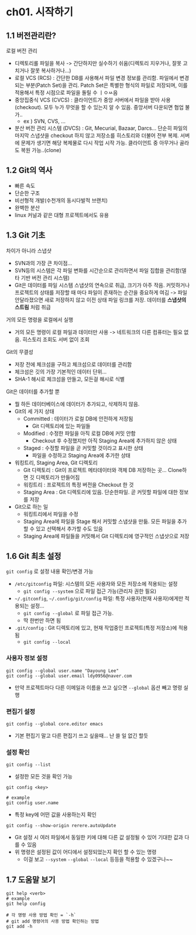 # ch01. 시작하기
## 1.1 버전관리란?

로컬 버전 관리
* 디렉토리롤 파일을 복사 -> 간단하지만 실수하기 쉬움(디렉토리 지우거나, 잘못 고치거나 잘못 복사하거나...)
* 로컬 VCS (RCS) : 간단한 DB를 사용해서 파일 변경 정보를 관리함. 파일에서 변경되는 부분(Patch Set)을 관리. Patch Set은 특별한 형식의 파일로 저장되며, 이를 적용해서 특정 시점으로 파일을 돌릴 수 ㅣㅇㅆ음
* 중앙집중식 VCS (CVCS) : 클라이언트가 중앙 서버에서 파일을 받아 사용(checkout). 모두 누가 무엇을 할 수 있는지 알 수 있음. 중앙서버 다운되면 협업 불가..
  * ex ) SVN, CVS, ...
* 분산 버전 관리 시스템 (DVCS) : Git, Mecurial, Bazaar, Darcs... 단순히 파일의 마지막 스냅샷을 checkout 하지 않고 저장소를 히스토리와 더불어 전부 복제. 서버에 문제가 생기면 해당 복제물로 다시 작업 시작 가능. 클라이언트 중 아무거나 골라도 복원 가능..(clone)

## 1.2 Git의 역사
* 빠른 속도
* 단순한 구조
* 비선형적 개발(수천개의 동시다발적 브랜치)
* 완벽한 분산
* linux 커널과 같은 대형 프로젝트에서도 유용

## 1.3 Git 기초
차이가 아니라 스냅샷
* SVN과의 가장 큰 차이점...
* SVN등의 시스템은 각 파일 변화를 시간순으로 관리하면서 파일 집합을 관리함(델타 기반 버전 관리 시스템)
* Git은 데이터를 파일 시스템 스냅샷의 연속으로 취급, 크기가 아주 작음. 커밋하거나 프로젝트의 상태를 저장할 때 마다 파일이 존재하는 순간을 중요하게 여김 -> 파일 안달라졌으면 새로 저장하지 않고 이전 상태 파일 링크를 저장. 데이터를 **스냅샷의 스트림** 처럼 취급

거의 모든 명령을 로컬에서 실행
* 거의 모든 명령이 로컬 파일과 데이터만 사용 -> 네트워크의 다른 컴퓨터는 필요 없음. 히스토리 조회도 서버 없이 조회

Git의 무결성
* 저장 전에 체크섬을 구하고 체크섬으로 데이터를 관리함
* 체크섬은 깃의 가장 기본적인 데이터 단위...
* SHA-1 해시로 체크섬을 만들고, 모든걸 해시로 식별

Git은 데이터를 추가할 뿐
* 뭘 하든 데이터베이스에 데이터가 추가되고, 삭제하지 않음.
* Git의 세 가지 상태
  * Committed : 데이터가 로컬 DB에 안전하게 저장됨
    * Git 디렉토리에 있는 파일들
  * Modified : 수정한 파일을 아직 로컬 DB에 커밋 안함
    * Checkout 후 수정했지만 아직 Staging Area에 추가하지 않은 상태
  * Staged : 수정할 파일을 곧 커밋할 것이라고 표시한 상태
    * 파일을 수정하고 Staging Area에 추가한 상태
* 워킹트리, Staging Area, Git 디렉토리
  * Git 디렉토리 : Git이 프로젝트 메타데이터와 객체 DB 저장하는 곳... Clone하면 깃 디렉토리가 만들어짐
  * 워킹트리 : 프로젝트의 특정 버전을 Checkout 한 것
  * Staging Area : Git 디렉토리에 있음. 단순한파일. 곧 커밋할 파일에 대한 정보를 저장
* Git으로 하는 일
  * 워킹트리에서 파일을 수정
  * Staging Area에 파일을 Stage 해서 커밋할 스냅샷을 만듦. 모든 파일을 추가할 수 있고 선택해서 추가할 수도 있음
  * Staging Area에 파일들을 커밋해서 Git 디렉토리에 영구적인 스냅샷으로 저장

## 1.6 Git 최초 설정
`git config` 로 설정 내용 확인/변경 가능
* `/etc/gitconfig` 파일: 시스템의 모든 사용자와 모든 저장소에 적용되는 설정
  * `git config --system` 으로 파일 접근 가능(관리자 권한 필요)
* `~/.gitconfig`, `~/.config/git/config` 파일: 특정 사용자(현재 사용자)에게만 적용되는 설정...
  * `git config --global` 로 파일 접근 가능.
  * 딱 한번만 하면 됨
* `.git/config` : Git 디렉토리에 있고, 현재 작업중인 프로젝트(특정 저장소)에 적용됨
  * `git config --local`

### 사용자 정보 설정
```shell
git config --global user.name "Dayoung Lee"
git config --global user.email ldy0956@naver.com
```
* 만약 프로젝트마다 다른 이메일과 이름을 쓰고 싶으면 `--global` 옵션 빼고 명령 실행

### 편집기 설정
```shell
git config --global core.editor emacs
```
* 기본 편집기 말고 다른 편집기 쓰고 싶을때... 난 쓸 일 없긴 할듯

### 설정 확인
```shell
git config --list
```
* 설정한 모든 것을 확인 가능

```shell
git config <key>

# example
git config user.name
```
* 특정 key에 어떤 값을 사용하는지 확인

```shell
git config --show-origin rerere.autoUpdate
```
* Git 설정 시 여러 파일에서 동일한 키에 대해 다른 값 설정될 수 있어 기대한 값과 다를 수 있음
* 위 명령은 설정된 값이 어디에서 설정되었는지 확인 할 수 있는 명령
  * 이걸 보고 `--system` `--global` `--local` 등등을 적용할 수 있겠구나~~

## 1.7 도움말 보기
```shell
git help <verb>
# example
git help config

# 각 명령 사용 방법 확인 = `-h`
# git add 명령어의 사용 방법 확인하는 방법
git add -h
```
